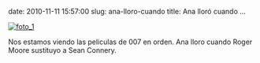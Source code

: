 date: 2010-11-11 15:57:00
slug: ana-lloro-cuando
title: Ana lloró cuando ...

    

[![foto_1][1]][1]

Nos estamos viendo las peliculas de 007 en orden. Ana lloro cuando Roger Moore sustituyo a Sean Connery.

  

[1]: file:///Users/jjdenis/jjdenis.github.com/static/2010-11-11-ana-lloro-cuando_foto1.jpg
